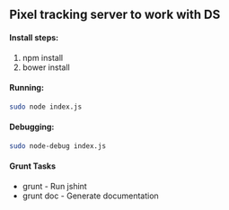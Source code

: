 ## Pixel tracking server to work with DS

#### Install steps:
1. npm install
1. bower install

#### Running:
```bash
sudo node index.js
```

#### Debugging:
```bash
sudo node-debug index.js
```

#### Grunt Tasks
- grunt - Run jshint
- grunt doc - Generate documentation
